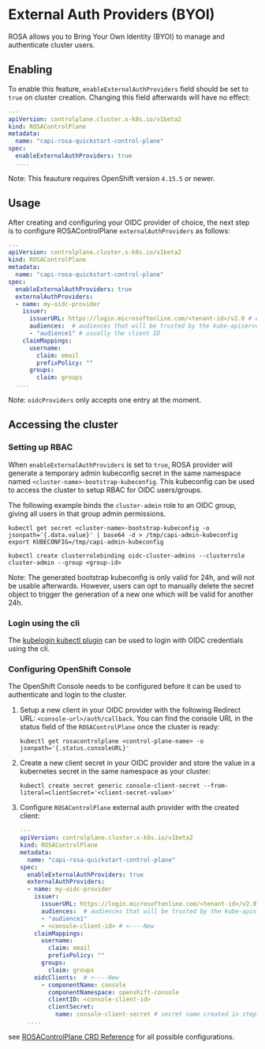 # External Auth Providers (BYOI)

ROSA allows you to Bring Your Own Identity (BYOI) to manage and authenticate cluster users.

## Enabling

To enable this feature, `enableExternalAuthProviders` field should be set to `true` on cluster creation. Changing this field afterwards will have no effect:
```yaml
---
apiVersion: controlplane.cluster.x-k8s.io/v1beta2
kind: ROSAControlPlane
metadata:
  name: "capi-rosa-quickstart-control-plane"
spec:
  enableExternalAuthProviders: true
  ....
```

Note: This feauture requires OpenShift version `4.15.5` or newer.

## Usage

After creating and configuring your OIDC provider of choice, the next step is to configure ROSAControlPlane `externalAuthProviders` as follows:
```yaml
---
apiVersion: controlplane.cluster.x-k8s.io/v1beta2
kind: ROSAControlPlane
metadata:
  name: "capi-rosa-quickstart-control-plane"
spec:
  enableExternalAuthProviders: true
  externalAuthProviders:
  - name: my-oidc-provider
    issuer:
      issuerURL: https://login.microsoftonline.com/<tenant-id>/v2.0 # e.g. if using Microsoft Entra ID
      audiences:  # audiences that will be trusted by the kube-apiserver
      - "audience1" # usually the client ID
    claimMappings:
      username:
        claim: email
        prefixPolicy: ""
      groups:
        claim: groups
  ....
```

Note: `oidcProviders` only accepts one entry at the moment.

## Accessing the cluster

### Setting up RBAC

When `enableExternalAuthProviders` is set to `true`, ROSA provider will generate a temporary admin kubeconfig secret in the same namespace named `<cluster-name>-bootstrap-kubeconfig`. This kubeconfig can be used to access the cluster to setup RBAC for OIDC users/groups.

The following example binds the `cluster-admin` role to an OIDC group, giving all users in that group admin permissions.
```shell
kubectl get secret <cluster-name>-bootstrap-kubeconfig -o jsonpath='{.data.value}' | base64 -d > /tmp/capi-admin-kubeconfig
export KUBECONFIG=/tmp/capi-admin-kubeconfig

kubectl create clusterrolebinding oidc-cluster-admins --clusterrole cluster-admin --group <group-id>
```

Note: The generated bootstrap kubeconfig is only valid for 24h, and will not be usable afterwards. However, users can opt to manually delete the secret object to trigger the generation of a new one which will be valid for another 24h.

### Login using the cli

The [kubelogin kubectl plugin](https://github.com/int128/kubelogin/tree/master) can be used to login with OIDC credentials using the cli. 

### Configuring OpenShift Console

The OpenShift Console needs to be configured before it can be used to authenticate and login to the cluster. 
1. Setup a new client in your OIDC provider with the following Redirect URL: `<console-url>/auth/callback`. You can find the console URL in the status field of the `ROSAControlPlane` once the cluster is ready:
    ```shell
    kubectl get rosacontrolplane <control-plane-name> -o jsonpath='{.status.consoleURL}'
    ```

2. Create a new client secret in your OIDC provider and store the value in a kubernetes secret in the same namespace as your cluster:
    ```shell
    kubectl create secret generic console-client-secret --from-literal=clientSecret='<client-secret-value>' 
    ```

3. Configure `ROSAControlPlane` external auth provider with the created client:
    ```yaml
    ---
    apiVersion: controlplane.cluster.x-k8s.io/v1beta2
    kind: ROSAControlPlane
    metadata:
      name: "capi-rosa-quickstart-control-plane"
    spec:
      enableExternalAuthProviders: true
      externalAuthProviders:
      - name: my-oidc-provider
        issuer:
          issuerURL: https://login.microsoftonline.com/<tenant-id>/v2.0 # e.g. if using Microsoft Entra ID
          audiences:  # audiences that will be trusted by the kube-apiserver
          - "audience1"
          - <console-client-id> # <----New
        claimMappings:
          username:
            claim: email
            prefixPolicy: ""
          groups:
            claim: groups
        oidcClients:  # <----New
          - componentName: console
            componentNamespace: openshift-console
            clientID: <console-client-id>
            clientSecret:
              name: console-client-secret # secret name created in step 2
      ....
    ```

see [ROSAControlPlane CRD Reference](https://cluster-api-aws.sigs.k8s.io/crd/#controlplane.cluster.x-k8s.io/v1beta2.ExternalAuthProvider) for all possible configurations.
